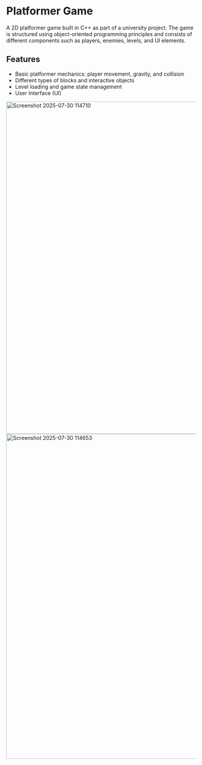# Platformer Game

A 2D platformer game built in C++ as part of a university project. The game is structured using object-oriented programming principles and consists of different components such as players, enemies, levels, and UI elements.

## Features

- Basic platformer mechanics: player movement, gravity, and collision
- Different types of blocks and interactive objects
- Level loading and game state management
- User Interface (UI)

<img width="1506" height="885" alt="Screenshot 2025-07-30 114710" src="https://github.com/user-attachments/assets/dc44dd97-e73f-4cf0-9666-46ec43f5b013" />
<img width="1459" height="865" alt="Screenshot 2025-07-30 114653" src="https://github.com/user-attachments/assets/44893a17-89a3-4851-a0c2-0aa3c873b2cd" />
